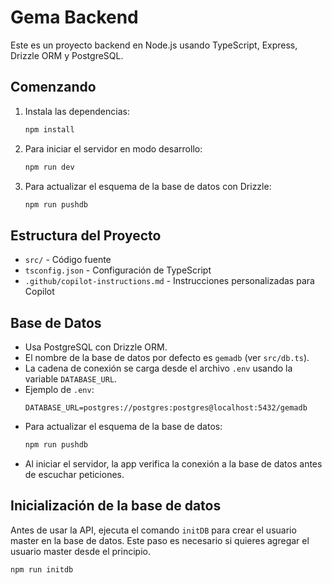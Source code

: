 # Gema Backend

Este es un proyecto backend en Node.js usando TypeScript, Express, Drizzle ORM y PostgreSQL.

## Comenzando

1. Instala las dependencias:
   ```sh
   npm install
   ```
2. Para iniciar el servidor en modo desarrollo:
   ```sh
   npm run dev
   ```
3. Para actualizar el esquema de la base de datos con Drizzle:
   ```sh
   npm run pushdb
   ```

## Estructura del Proyecto

- `src/` - Código fuente
- `tsconfig.json` - Configuración de TypeScript
- `.github/copilot-instructions.md` - Instrucciones personalizadas para Copilot

## Base de Datos

- Usa PostgreSQL con Drizzle ORM.
- El nombre de la base de datos por defecto es `gemadb` (ver `src/db.ts`).
- La cadena de conexión se carga desde el archivo `.env` usando la variable `DATABASE_URL`.
- Ejemplo de `.env`:
  ```env
  DATABASE_URL=postgres://postgres:postgres@localhost:5432/gemadb
  ```
- Para actualizar el esquema de la base de datos:
  ```sh
  npm run pushdb
  ```
- Al iniciar el servidor, la app verifica la conexión a la base de datos antes de escuchar peticiones.

## Inicialización de la base de datos

Antes de usar la API, ejecuta el comando `initDB` para crear el usuario master en la base de datos. Este paso es necesario si quieres agregar el usuario master desde el principio.

```sh
npm run initdb
```



